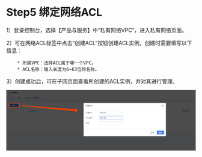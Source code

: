 

# Step5 绑定网络ACL

1）登录控制台，选择【产品与服务】中“私有网络VPC”，进入私有网络页面。

2）可在网络ACL标签中点击“创建ACL”按钮创建ACL实例，创建时需要填写以下信息：

``` 
    * 所属VPC：选择ACL属于哪一个VPC。
    * ACL名称：输入长度为6~63位的名称。
```

3）创建成功后，可在子网页面查看所创建的ACL实例，并对其进行管理。

![image](/images/create-acl.png)
